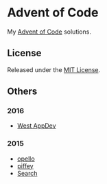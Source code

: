 # Advent of Code

My [Advent of Code](http://adventofcode.com) solutions.

## License

Released under the [MIT License](http://rnelson.mit-license.org).

## Others

### 2016

+ [West AppDev](https://github.com/westappdev/aoc2016)

### 2015

+ [opello](https://github.com/opello/adventofcode)
+ [piffey](https://github.com/piffey/adventofcode)
+ [Search](https://github.com/search?utf8=✓&q=adventofcode)

